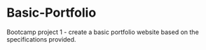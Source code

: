 # Basic-Portfolio
Bootcamp project 1 - create a basic portfolio website based on the specifications provided.
